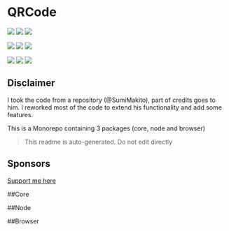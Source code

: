# QRCode

![](https://img.shields.io/npm/v/@qrcode-js/core?label=@qrcode-js/core)
![](https://img.shields.io/npm/v/@qrcode-js/node?label=@qrcode-js/node)
![](https://img.shields.io/npm/v/@qrcode-js/browser?label=@qrcode-js/browser)

![](https://img.shields.io/bundlephobia/min/@qrcode-js/core?label=@qrcode-js/core)
![](https://img.shields.io/bundlephobia/min/@qrcode-js/node?label=@qrcode-js/node)
![](https://img.shields.io/bundlephobia/min/@qrcode-js/browser?label=@qrcode-js/browser)

![](https://img.shields.io/github/license/qrcode-js/qrcode)
![](https://img.shields.io/npm/dw/@qrcode-js/qrcode)
![](https://img.shields.io/jsdelivr/npm/hw/@qrcode-js/qrcode)

## Disclaimer

I took the code from a repository (@SumiMakito), part of credits goes to him.
I reworked most of the code to extend his functionality and add some features.

This is a Monorepo containing 3 packages (core, node and browser)

> This readme is auto-generated. Do not edit directly

## Sponsors

[Support me here](https://ko-fi.com/ruggio)

##Core

##Node

##Browser
